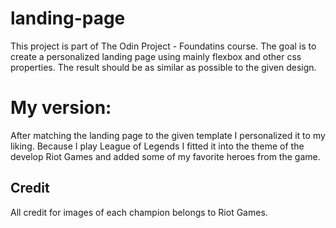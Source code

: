 # landing-page
This project is part of The Odin Project - Foundatins course. The goal is to create a personalized landing page using mainly flexbox and other css properties. The result should be as similar as possible to the given design. 

# My version:
After matching the landing page to the given template I personalized it to my liking. Because I play League of Legends I fitted it into the theme of the develop Riot Games and added some of my favorite heroes from the game.

## Credit
All credit for images of each champion belongs to Riot Games. 
